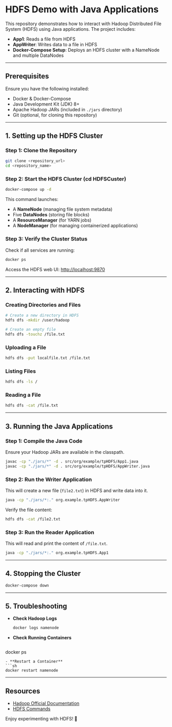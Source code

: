 # HDFS Demo with Java Applications

This repository demonstrates how to interact with Hadoop Distributed File System (HDFS) using Java applications. The project includes:
- **App1**: Reads a file from HDFS
- **AppWriter**: Writes data to a file in HDFS
- **Docker-Compose Setup**: Deploys an HDFS cluster with a NameNode and multiple DataNodes

---

## Prerequisites
Ensure you have the following installed:
- Docker & Docker-Compose
- Java Development Kit (JDK) 8+
- Apache Hadoop JARs (included in `./jars` directory)
- Git (optional, for cloning this repository)

---

## 1. Setting up the HDFS Cluster

### Step 1: Clone the Repository
```sh
git clone <repository_url>
cd <repository_name>
```

### Step 2: Start the HDFS Cluster (cd HDFSCuster)
```sh
docker-compose up -d
```
This command launches:
- A **NameNode** (managing file system metadata)
- Five **DataNodes** (storing file blocks)
- A **ResourceManager** (for YARN jobs)
- A **NodeManager** (for managing containerized applications)

### Step 3: Verify the Cluster Status
Check if all services are running:
```sh
docker ps
```
Access the HDFS web UI: [http://localhost:9870](http://localhost:9870)

---

## 2. Interacting with HDFS

### Creating Directories and Files
```sh
# Create a new directory in HDFS
hdfs dfs -mkdir /user/hadoop

# Create an empty file
hdfs dfs -touchz /file.txt
```

### Uploading a File
```sh
hdfs dfs -put localfile.txt /file.txt
```

### Listing Files
```sh
hdfs dfs -ls /
```

### Reading a File
```sh
hdfs dfs -cat /file.txt
```

---

## 3. Running the Java Applications

### Step 1: Compile the Java Code
Ensure your Hadoop JARs are available in the classpath.
```sh
javac -cp "./jars/*" -d . src/org/example/tpHDFS/App1.java
javac -cp "./jars/*" -d . src/org/example/tpHDFS/AppWriter.java
```

### Step 2: Run the Writer Application
This will create a new file (`file2.txt`) in HDFS and write data into it.
```sh
java -cp "./jars/*:." org.example.tpHDFS.AppWriter
```
Verify the file content:
```sh
hdfs dfs -cat /file2.txt
```

### Step 3: Run the Reader Application
This will read and print the content of `/file.txt`.
```sh
java -cp "./jars/*:." org.example.tpHDFS.App1
```

---

## 4. Stopping the Cluster
```sh
docker-compose down
```

---

## 5. Troubleshooting
- **Check Hadoop Logs**
  ```sh
  docker logs namenode
  ```
- **Check Running Containers**
  ```sh
docker ps
  ```
- **Restart a Container**
  ```sh
docker restart namenode
  ```

---

## Resources
- [Hadoop Official Documentation](https://hadoop.apache.org/docs/)
- [HDFS Commands](https://hadoop.apache.org/docs/current/hadoop-project-dist/hadoop-common/FileSystemShell.html)

Enjoy experimenting with HDFS! 🚀

